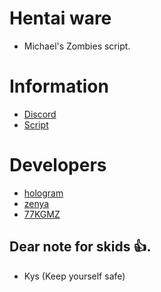 # Hentai ware

- Michael's Zombies script.
# Information

- [Discord](discord.gg/pfe48nR6p4)
 - [Script](https://raw.githubusercontent.com/hwsoftworks/niconextbots/main/hentai%20ware%20V1)
# Developers

- [hologram](https://discordlookup.com/user/894588861827645460)
- [zenya](https://discordlookup.com/user/308653982622941184)
- [77KGMZ](https://discordlookup.com/user/571413988240261304)

## Dear note for skids 👍.

- Kys (Keep yourself safe)
